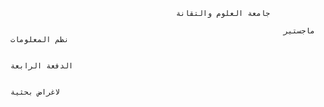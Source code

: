                                          جامعة العلوم والتقانة

                                                                 ماجستير نظم المعلومات

                                                                                    الدفعة الرابعة 

                                                                                                لاغراض بحثية
